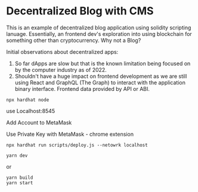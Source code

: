 # Decentralized Blog with CMS

This is an example of decentralized blog application using solidity scripting lanuage. Essentially, an frontend dev's exploration into using blockchain for something other than cryptocurrency. Why not a Blog?

Initial observations about decentralized apps:
1) So far dApps are slow but that is the known limitation being focused on by the computer industry as of 2022.
2) Shouldn't have a huge impact on frontend development as we are still using React and GraphQL (The Graph) to interact with the application binary interface. Frontend data provided by API or ABI.


```
npx hardhat node
```

use Localhost:8545

Add Account to MetaMask

Use Private Key with MetaMask - chrome extension

```
npx hardhat run scripts/deploy.js --netowrk localhost
```

```
yarn dev
```
or
```
yarn build
yarn start
```
